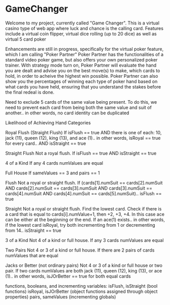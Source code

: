 # GameChanger

Welcome to my project, currently called "Game Changer". This is a virtual casino type of web app where luck and chance is the calling card.
Features include a virtual coin flipper, virtual dice rolling (up to 20 dice) as well as virtual 5 card poker

Enhancements are still in progress, specifically for the virtual poker feature, which I am calling "Poker Partner"
Poker Partner has the functionalities of a standard video poker game, but also offers your own personalized poker trainer.
With strategy mode turn on, Poker Partner will evaluate the hand you are dealt and advise you on the best move(s) to make, which cards to hold, in order to acheive the highest win possible.
Poker Partner can also show you the percentages of winning each type of poker hand based on what cards you have held, ensuring that you understand the stakes before the final redeal is done.


Need to exclude 5 cards of the same value being present. To do this, we need to prevent each card from being both the same value and suit of another.. in other words, no card identity can be duplicated


Likelihood of Achieving Hand Categories

Royal Flush (Straight Flush)
If isFlush == true AND there is one of each: 10, jack (11), queen (12), king (13), and ace (1).. in other words, isRoyal == true for every card.. AND isStraight == true

Straight Flush
Not a royal flush. If isFlush == true AND isStraight == true

4 of a Kind
If any 4 cards numValues are equal

Full House
If sameValues == 3 and pairs == 1

Flush
Not a royal or straight flush. If (cards[1].numSuit == cards[2].numSuit AND cards[2].numSuit == cards[3].numSuit AND cards[3].numSuit == cards[4].numSuit AND cards[4].numSuit == cards[5].numSuit).. isFlush == true

Straight
Not a royal or straight flush. Find the lowest card. Check if there is a card that is equal to cards[i].numValue+1, then +2, +3, +4. In this case ace can be either at the beginning or the end. If an ace(1) exists.. in other words, if the lowest card isRoyal, try both incrementing from 1 or decrementing from 14.. isStraight == true

3 of a Kind
Not 4 of a kind or full house. If any 3 cards numValues are equal

Two Pairs
Not 4 or 3 of a kind or full house. If there are 2 pairs of cards numValues that are equal

Jacks or Better (not ordinary pairs)
Not 4 or 3 of a kind or full house or two pair. If two cards numValues are both jack (11), queen (12), king (13), or ace (1).. in other words, isJOrBetter == true for both equal cards


functions, booleans, and incrementing variables:
isFlush, isStraight (bool functions)
isRoyal, isJOrBetter (object functions assigned through object properties)
pairs, sameValues (incrementing globals)